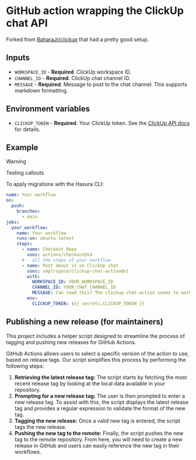 # GitHub action wrapping the ClickUp chat API

Forked from [BaharaJr/clickup](https://github.com/BaharaJr/clickup) that had a
pretty good setup.

## Inputs

- `WORKSPACE_ID` - **Required**. ClickUp workspace ID.
- `CHANNEL_ID` - **Required**. ClickUp chat channel ID.
- `MESSAGE` - **Required**. Message to post to the chat channel. This supports
  markdown formatting.

## Environment variables

- `CLICKUP_TOKEN` - **Required**. Your ClickUp token. See the
  [ClickUp API docs](https://developer.clickup.com/docs/authentication) for
  details.

## Example

> [!WARNING]  
> Testing callouts

To apply migrations with the Hasura CLI:

```yaml
name: Your workflow
on:
  push:
    branches:
      - main
jobs:
  your_workflow:
    name: Your workflow
    runs-on: ubuntu-latest
    steps:
      - name: Checkout Repo
        uses: actions/checkout@v4
      # - all the steps of your workflow
      - name: Post about it on ClickUp chat
        uses: smplrspace/clickup-chat-action@v1
        with:
          WORKSPACE_ID: YOUR_WORKSPACE_ID
          CHANNEL_ID: YOUR_CHAT_CHANNEL_ID
          MESSAGE: Can read this? The clickup-chat-action seems to work... 🎉
        env:
          CLICKUP_TOKEN: ${{ secrets.CLICKUP_TOKEN }}
```

## Publishing a new release (for maintainers)

This project includes a helper script designed to streamline the process of
tagging and pushing new releases for GitHub Actions.

GitHub Actions allows users to select a specific version of the action to use,
based on release tags. Our script simplifies this process by performing the
following steps:

1. **Retrieving the latest release tag:** The script starts by fetching the most
   recent release tag by looking at the local data available in your repository.
1. **Prompting for a new release tag:** The user is then prompted to enter a new
   release tag. To assist with this, the script displays the latest release tag
   and provides a regular expression to validate the format of the new tag.
1. **Tagging the new release:** Once a valid new tag is entered, the script tags
   the new release.
1. **Pushing the new tag to the remote:** Finally, the script pushes the new tag
   to the remote repository. From here, you will need to create a new release in
   GitHub and users can easily reference the new tag in their workflows.

